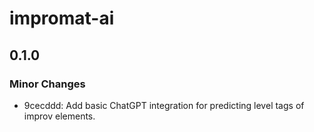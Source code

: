 # impromat-ai

## 0.1.0

### Minor Changes

- 9cecddd: Add basic ChatGPT integration for predicting level tags of improv elements.
